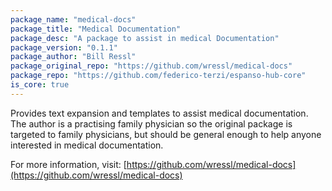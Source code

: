 ```yaml
---
package_name: "medical-docs"
package_title: "Medical Documentation"
package_desc: "A package to assist in medical Documentation"
package_version: "0.1.1"
package_author: "Bill Ressl"
package_original_repo: "https://github.com/wressl/medical-docs"
package_repo: "https://github.com/federico-terzi/espanso-hub-core"
is_core: true
---
```


Provides text expansion and templates to assist medical documentation.
The author is a practising family physician so the original package is targeted to family physicians, but should be general enough to help
anyone interested in medical documentation.

For more information, visit: [https://github.com/wressl/medical-docs](https://github.com/wressl/medical-docs)